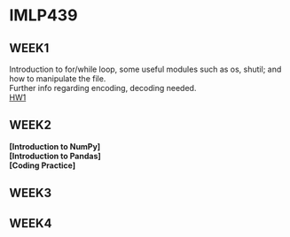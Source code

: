 # IMLP439

## WEEK1  
Introduction to for/while loop, some useful modules such as os, shutil; and how to manipulate the file.  
Further info regarding encoding, decoding needed.  
[HW1](https://github.com/TonyDai702/IMLP439/tree/25a1146f91b3586d06f09ed54ed448b663fb4220/Unit01)  

## WEEK2  
**[Introduction to NumPy]**  
**[Introduction to Pandas]**    
**[Coding Practice]**  

## WEEK3
  
## WEEK4
